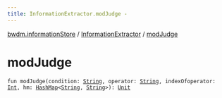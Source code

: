 ```yaml
---
title: InformationExtractor.modJudge - 
---
```


[bwdm.informationStore](../index.html) / [InformationExtractor](index.html) / [modJudge](./mod-judge.html)

# modJudge

`fun modJudge(condition: `[`String`](https://kotlinlang.org/api/latest/jvm/stdlib/kotlin/-string/index.html)`, operator: `[`String`](https://kotlinlang.org/api/latest/jvm/stdlib/kotlin/-string/index.html)`, indexOfoperator: `[`Int`](https://kotlinlang.org/api/latest/jvm/stdlib/kotlin/-int/index.html)`, hm: `[`HashMap`](https://kotlinlang.org/api/latest/jvm/stdlib/kotlin.collections/-hash-map/index.html)`<`[`String`](https://kotlinlang.org/api/latest/jvm/stdlib/kotlin/-string/index.html)`, `[`String`](https://kotlinlang.org/api/latest/jvm/stdlib/kotlin/-string/index.html)`>): `[`Unit`](https://kotlinlang.org/api/latest/jvm/stdlib/kotlin/-unit/index.html)